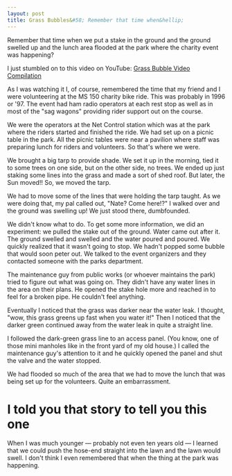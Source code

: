 ```yaml
---
layout: post
title: Grass Bubbles&#58; Remember that time when&hellip;
---
```

Remember that time when we put a stake in the ground and the ground swelled up and the lunch area flooded at the park where the charity event was happening?

I just stumbled on to this video on YouTube:
[Grass Bubble Video Compilation](https://www.youtube.com/watch?v=J-L7K6Wg0Dc)

As I was watching it I, of course, remembered the time that my friend and I were volunteering at the MS 150 charity bike ride. This was probably in 1996 or '97. The event had ham radio operators at each rest stop as well as in most of the "sag wagons" providing rider support out on the course.

We were the operators at the Net Control station which was at the park where the riders started and finished the ride. We had set up on a picnic table in the park. All the picnic tables were near a pavilion where staff was preparing lunch for riders and volunteers. So that's where we were. 

We brought a big tarp to provide shade. We set it up in the morning, tied it to some trees on one side, but on the other side, no trees. We ended up just staking some lines into the grass and made a sort of shed roof. But later, the Sun moved!! So, we moved the tarp.

We had to move some of the lines that were holding the tarp taught. As we were doing that, my pal called out, "Nate? Come here!?"
I walked over and the ground was swelling up! We just stood there, dumbfounded.

We didn't know what to do. To get some more information, we did an experiment: we pulled the stake out of the ground. Water came out after it. The ground swelled and swelled and the water poured and poured. We quickly realized that it wasn't going to stop. We hadn't popped some bubble that would soon peter out. We talked to the event organizers and they contacted someone with the parks department.

The maintenance guy from public works (or whoever maintains the park) tried to figure out what was going on. They didn't have any water lines in the area on their plans. He opened the stake hole more and reached in to feel for a broken pipe. He couldn't feel anything.

Eventually I noticed that the grass was darker near the water leak. I thought, "wow, this grass greens up fast when you water it!" Then I noticed that the darker green continued away from the water leak in quite a straight line.

I followed the dark-green grass line to an access panel. (You know, one of those mini manholes like in the front yard of my old house.) I called the maintenance guy's attention to it and he quickly opened the panel and shut the valve and the water stopped.

We had flooded so much of the area that we had to move the lunch that was being set up for the volunteers. Quite an embarrassment.

# I told you that story to tell you this one
When I was much younger &mdash; probably not even ten years old &mdash; I learned that we could push the hose-end straight into the lawn and the lawn would swell. I don't think I even remembered that when the thing at the park was happening.



